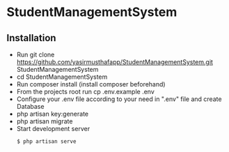 # StudentManagementSystem
## Installation
- Run git clone https://github.com/yasirmusthafapp/StudentManagementSystem.git StudentManagementSystem
- cd StudentManagementSystem
- Run composer install (install composer beforehand)
- From the projects root run cp .env.example .env
- Configure your .env file according to your need in ".env" file and create Database
- php artisan key:generate
- php artisan migrate
- Start development server
  ```
  $ php artisan serve
  ```